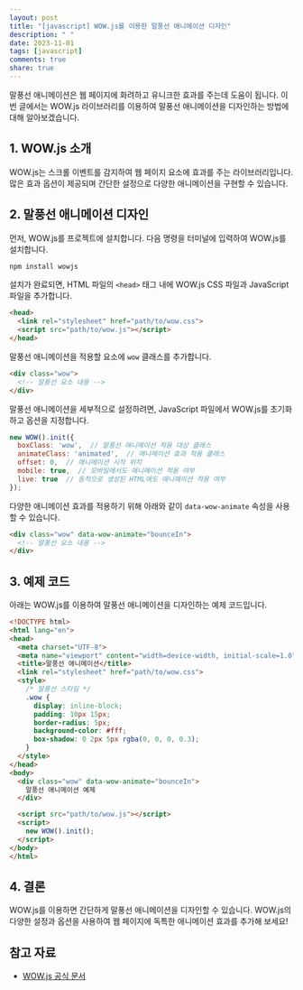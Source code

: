 ```yaml
---
layout: post
title: "[javascript] WOW.js를 이용한 말풍선 애니메이션 디자인"
description: " "
date: 2023-11-01
tags: [javascript]
comments: true
share: true
---
```


말풍선 애니메이션은 웹 페이지에 화려하고 유니크한 효과를 주는데 도움이 됩니다. 이번 글에서는 WOW.js 라이브러리를 이용하여 말풍선 애니메이션을 디자인하는 방법에 대해 알아보겠습니다.

## 1. WOW.js 소개

WOW.js는 스크롤 이벤트를 감지하여 웹 페이지 요소에 효과를 주는 라이브러리입니다. 많은 효과 옵션이 제공되며 간단한 설정으로 다양한 애니메이션을 구현할 수 있습니다.

## 2. 말풍선 애니메이션 디자인

먼저, WOW.js를 프로젝트에 설치합니다. 다음 명령을 터미널에 입력하여 WOW.js를 설치합니다.

```bash
npm install wowjs
```

설치가 완료되면, HTML 파일의 `<head>` 태그 내에 WOW.js CSS 파일과 JavaScript 파일을 추가합니다.

```html
<head>
  <link rel="stylesheet" href="path/to/wow.css">
  <script src="path/to/wow.js"></script>
</head>
```

말풍선 애니메이션을 적용할 요소에 `wow` 클래스를 추가합니다.

```html
<div class="wow">
  <!-- 말풍선 요소 내용 -->
</div>
```

말풍선 애니메이션을 세부적으로 설정하려면, JavaScript 파일에서 WOW.js를 초기화하고 옵션을 지정합니다.

```javascript
new WOW().init({
  boxClass: 'wow',  // 말풍선 애니메이션 적용 대상 클래스
  animateClass: 'animated',  // 애니메이션 효과 적용 클래스
  offset: 0,  // 애니메이션 시작 위치
  mobile: true,  // 모바일에서도 애니메이션 적용 여부
  live: true  // 동적으로 생성된 HTML에도 애니메이션 적용 여부
});
```

다양한 애니메이션 효과를 적용하기 위해 아래와 같이 `data-wow-animate` 속성을 사용할 수 있습니다.

```html
<div class="wow" data-wow-animate="bounceIn">
  <!-- 말풍선 요소 내용 -->
</div>
```

## 3. 예제 코드

아래는 WOW.js를 이용하여 말풍선 애니메이션을 디자인하는 예제 코드입니다.

```html
<!DOCTYPE html>
<html lang="en">
<head>
  <meta charset="UTF-8">
  <meta name="viewport" content="width=device-width, initial-scale=1.0">
  <title>말풍선 애니메이션</title>
  <link rel="stylesheet" href="path/to/wow.css">
  <style>
    /* 말풍선 스타일 */
    .wow {
      display: inline-block;
      padding: 10px 15px;
      border-radius: 5px;
      background-color: #fff;
      box-shadow: 0 2px 5px rgba(0, 0, 0, 0.3);
    }
  </style>
</head>
<body>
  <div class="wow" data-wow-animate="bounceIn">
    말풍선 애니메이션 예제
  </div>

  <script src="path/to/wow.js"></script>
  <script>
    new WOW().init();
  </script>
</body>
</html>
```

## 4. 결론

WOW.js를 이용하면 간단하게 말풍선 애니메이션을 디자인할 수 있습니다. WOW.js의 다양한 설정과 옵션을 사용하여 웹 페이지에 독특한 애니메이션 효과를 추가해 보세요!

## 참고 자료

- [WOW.js 공식 문서](https://wowjs.uk/)